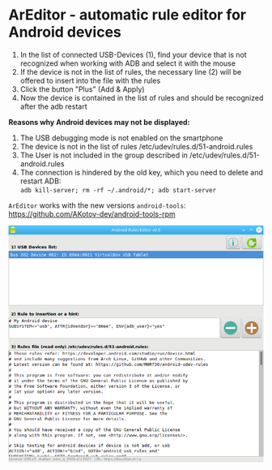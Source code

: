 # ArEditor - automatic rule editor for Android devices
1. In the list of connected USB-Devices (1), find your device that is not recognized when working with ADB and select it with the mouse
2. If the device is not in the list of rules, the necessary line (2) will be offered to insert into the file with the rules
3. Click the button "Plus" (Add & Apply)
4. Now the device is contained in the list of rules and should be recognized after the adb restart  

**Reasons why Android devices may not be displayed:**
1. The USB debugging mode is not enabled on the smartphone
2. The device is not in the list of rules /etc/udev/rules.d/51-android.rules
3. The User is not included in the group described in /etc/udev/rules.d/51-android.rules 
4. The connection is hindered by the old key, which you need to delete and restart ADB:  
`adb kill-server; rm -rf ~/.android/*; adb start-server`  

`ArEditor` works with the new versions `android-tools`: https://github.com/AKotov-dev/android-tools-rpm

![](https://github.com/AKotov-dev/areditor/blob/main/ScreenShot3.png)
